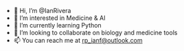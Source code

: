 - 👋 Hi, I’m @IanRivera
- 👀 I’m interested in Medicine & AI
- 🌱 I’m currently learning Python
- 💞️ I’m looking to collaborate on biology and medicine tools
- 📫 You can reach me at rp_ianf@outlook.com

<!---
IanRivera/IanRivera is a ✨ special ✨ repository because its `README.md` (this file) appears on your GitHub profile.
You can click the Preview link to take a look at your changes.
--->
